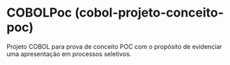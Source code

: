 # COBOLPoc (cobol-projeto-conceito-poc)

Projeto COBOL para prova de conceito POC com o propósito de evidenciar uma apresentação em processos seletivos.
